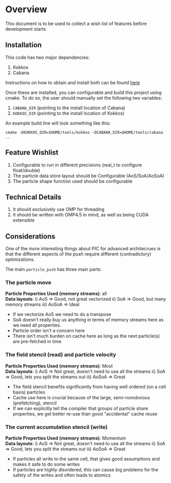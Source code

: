 # Overview 

This document is to be used to collect a wish list of features before
development starts

## Installation

This code has two major dependencies:

1. Kokkos
2. Cabana

Instructions on how to obtain and install both can be found [here](https://github.com/ECP-copa/Cabana/wiki/Build-Instructions)

Once these are installed, you can configurable and build this project using
cmake. To do so, the user should manually set the following two variables:

1. `CABANA_DIR` (pointing to the install location of Cabana)
2. `KOKKOS_DIR` (pointing to the install location of Kokkos)

An example build line will look something like this:

```
cmake -DKOKKOS_DIR=$HOME/tools/kokkos -DCABANA_DIR=$HOME/tools/cabana ..
```

## Feature Wishlist

1. Configurable to run in different precisions (real_t to configure float/double)
2. The particle data store layout should be Configurable (AoS/SoA/AoSoA)
3. The particle shape function used should be configurable 

## Technical Details 

1. It should exclusively use OMP for threading
2. It should be written with OMP4.5 in mind, as well as being CUDA extensible 

## Considerations 

One of the more interesting things about PIC for advanced architecrues is
that the different aspects of the push require different (contradictory)
optimizations.

The main `particle_push` has three main parts:

### The particle move

**Particle Properties Used (memory streams)**:
    all  
**Data layouts**: 
i) AoS => Good, not great vectorized 
ii) SoA => Good, but many memory streams
iii) AoSoA => Ideal

- If we vectorize AoS we need to do a transpose 
- SoA doesn't really buy us anything in terms of memory streams here as we
    need all properties.
- Particle order isn't a concern here
- There isn't much burden on cache here as long as the next particle(s) are pre-fetched in time

### The field stencil (read) and particle velocity 

**Particle Properties Used (memory streams)**:
    Most  
**Data layouts**: 
i) AoS => Not great, doesn't need to use all the streams
ii) SoA =>  Good, lets you split the streams out
iii) AoSoA =>  Great

- The field stencil benefits significantly from having well ordered (on a cell
    basis) particles
- Cache use here is crucial because of the large, semi-nonobvious
    (prefetching), stencil
- If we can explicitly tell the compiler that groups of particle share
    properties, we get better re-use than good "accidental" cache reuse 


### The current accumulation stencil (write)

**Particle Properties Used (memory streams)**:
    Momentum  
**Data layouts**: 
i) AoS => Not great, doesn't need to use all the streams
ii) SoA =>  Good, lets you split the streams out
iii) AoSoA =>  Great

- If particles all write to the same cell, that gives good assumptions and
    makes it safe to do some writes
- If particles are highly disordered, this can cause big problems for the
    safety of the writes and often leads to atomics
